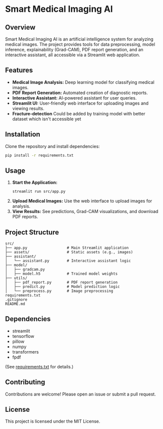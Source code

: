 # Smart Medical Imaging AI

## Overview
Smart Medical Imaging AI is an artificial intelligence system for analyzing medical images. The project provides tools for data preprocessing, model inference, explainability (Grad-CAM), PDF report generation, and an interactive assistant, all accessible via a Streamlit web application.

## Features
- **Medical Image Analysis:** Deep learning model for classifying medical images.
- **PDF Report Generation:** Automated creation of diagnostic reports.
- **Interactive Assistant:** AI-powered assistant for user queries.
- **Streamlit UI:** User-friendly web interface for uploading images and viewing results.
- **Fracture-detection** Could be added by training model with better dataset which isn't accessible yet

## Installation

Clone the repository and install dependencies:
```sh
pip install -r requirements.txt
```

## Usage

1. **Start the Application:**
   ```sh
   streamlit run src/app.py
   ```
2. **Upload Medical Images:** Use the web interface to upload images for analysis.
3. **View Results:** See predictions, Grad-CAM visualizations, and download PDF reports.

## Project Structure

```
src/
├── app.py                  # Main Streamlit application
├── assets/                 # Static assets (e.g., images)
├── assistant/
│   └── assistant.py        # Interactive assistant logic
├── model/
│   ├── gradcam.py
│   ├── model.h5            # Trained model weights
├── utils/
│   ├── pdf_report.py       # PDF report generation
│   ├── predict.py          # Model prediction logic
│   └── preprocess.py       # Image preprocessing
requirements.txt
.gitignore
README.md
```

## Dependencies

- streamlit
- tensorflow
- pillow
- numpy
- transformers
- fpdf

(See [requirements.txt](requirements.txt) for details.)

## Contributing

Contributions are welcome! Please open an issue or submit a pull request.

## License

This project is licensed under the MIT License.
